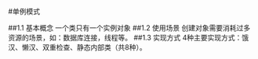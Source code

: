 #单例模式

##1.1 基本概念
    一个类只有一个实例对象
##1.2 使用场景
    创建对象需要消耗过多资源的场景，如：数据库连接，线程等。
##1.3 实现方式
    4种主要实现方式：饿汉、懒汉、双重检查、静态内部类（共8种）。